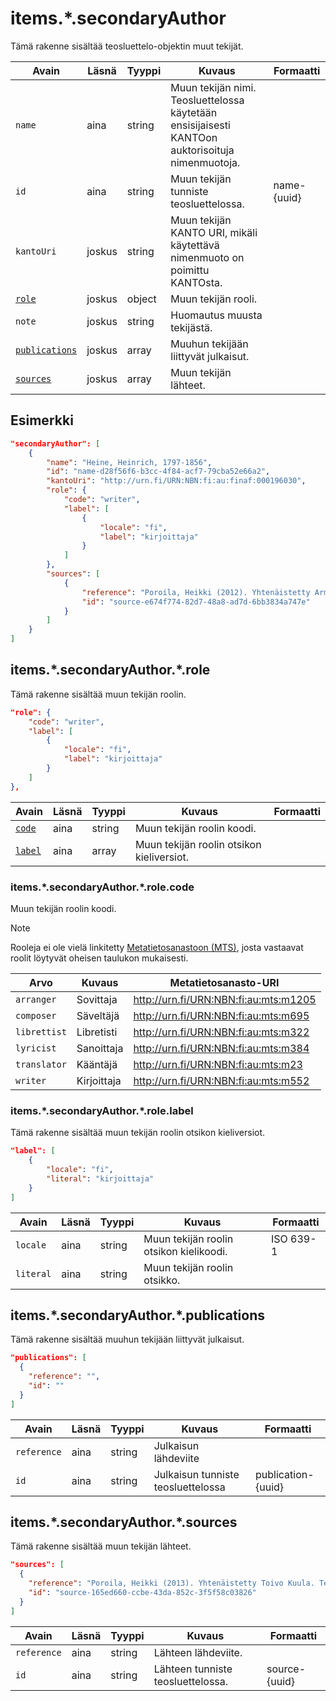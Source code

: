 # items.\*.secondaryAuthor

Tämä rakenne sisältää teosluettelo-objektin muut tekijät.

| Avain | Läsnä | Tyyppi | Kuvaus | Formaatti |
| --- | --- | --- | --- | --- |
| `name` | aina | string | Muun tekijän nimi. Teosluettelossa käytetään ensisijaisesti KANTOon auktorisoituja nimenmuotoja. | |
| `id` | aina | string | Muun tekijän tunniste teosluettelossa. | name-{uuid} |
| `kantoUri` | joskus | string | Muun tekijän KANTO URI, mikäli käytettävä nimenmuoto on poimittu KANTOsta. | |
| [`role`](#itemssecondaryauthorrole) | joskus | object | Muun tekijän rooli. | |
| `note` | joskus | string | Huomautus muusta tekijästä. | |
| [`publications`](#itemssecondaryauthorpublications) | joskus | array | Muuhun tekijään liittyvät julkaisut. | |
| [`sources`](#itemssecondaryauthorsources) | joskus | array | Muun tekijän lähteet. | |

## Esimerkki

```JSON
"secondaryAuthor": [
    {
        "name": "Heine, Heinrich, 1797-1856",
        "id": "name-d28f56f6-b3cc-4f84-acf7-79cba52e66a2",
        "kantoUri": "http://urn.fi/URN:NBN:fi:au:finaf:000196030",
        "role": {
            "code": "writer",
            "label": [
                {
                    "locale": "fi",
                    "label": "kirjoittaja"
                }
            ]
        },
        "sources": [
            {
                "reference": "Poroila, Heikki (2012). Yhtenäistetty Armas Järnefelt. Yhtenäistettyjen nimekkeiden ohjeluettelo. Helsinki, Suomen musiikkikirjastoyhdistys. Suomen musiikkikirjastoyhdistyksen julkaisusarja, 134. PDF. ISBN 978-952-5363-68-5. ",
                "id": "source-e674f774-82d7-48a8-ad7d-6bb3834a747e"
            }
        ]
    }
]
```


## items.\*.secondaryAuthor.\*.role

Tämä rakenne sisältää muun tekijän roolin.

```JSON
"role": {
    "code": "writer",
    "label": [
        {
            "locale": "fi",
            "label": "kirjoittaja"
        }
    ]
},
```

| Avain | Läsnä | Tyyppi | Kuvaus | Formaatti |
| --- | --- | --- | --- | --- |
| [`code`](#itemssecondaryauthorrolecode) | aina | string | Muun tekijän roolin koodi. |  |
| [`label`](#itemssecondaryauthorrolelabel) | aina | array | Muun tekijän roolin otsikon kieliversiot. | |


### items.\*.secondaryAuthor.\*.role.code

Muun tekijän roolin koodi.

> [!NOTE]
> Rooleja ei ole vielä linkitetty [Metatietosanastoon (MTS)](https://finto.fi/mts/fi/), josta vastaavat roolit löytyvät oheisen taulukon mukaisesti.

| Arvo | Kuvaus | Metatietosanasto-URI |
| --- | --- | --- |
| `arranger`| Sovittaja | http://urn.fi/URN:NBN:fi:au:mts:m1205 |
| `composer`| Säveltäjä  | http://urn.fi/URN:NBN:fi:au:mts:m695 |
| `librettist`| Libretisti | http://urn.fi/URN:NBN:fi:au:mts:m322 |
| `lyricist`| Sanoittaja | http://urn.fi/URN:NBN:fi:au:mts:m384 |
| `translator`| Kääntäjä | http://urn.fi/URN:NBN:fi:au:mts:m23 |
| `writer`| Kirjoittaja | http://urn.fi/URN:NBN:fi:au:mts:m552 |


### items.\*.secondaryAuthor.\*.role.label

Tämä rakenne sisältää muun tekijän roolin otsikon kieliversiot.

```JSON
"label": [
    {
        "locale": "fi",
        "literal": "kirjoittaja"
    }
]
```

| Avain | Läsnä | Tyyppi | Kuvaus | Formaatti |
| --- | --- | --- | --- | --- |
| `locale` | aina | string | Muun tekijän roolin otsikon kielikoodi. | ISO 639-1 |
| `literal` | aina | string | Muun tekijän roolin otsikko. | |

## items.\*.secondaryAuthor.\*.publications

Tämä rakenne sisältää muuhun tekijään liittyvät julkaisut.

```JSON
"publications": [
  {
    "reference": "",
    "id": ""
  }
]
```

| Avain | Läsnä | Tyyppi | Kuvaus | Formaatti |
| --- | --- | --- | --- | --- |
| `reference` | aina | string | Julkaisun lähdeviite | |
| `id` | aina | string | Julkaisun tunniste teosluettelossa | publication-{uuid} |

## items.\*.secondaryAuthor.\*.sources

Tämä rakenne sisältää muun tekijän lähteet.

```JSON
"sources": [
  {
    "reference": "Poroila, Heikki (2013). Yhtenäistetty Toivo Kuula. Teosten yhtenäistettyjen nimekkeiden ohjeluettelo. Helsinki, Suomen musiikkikirjastoyhdistys. Suomen musiikkikirjastoyhdistyksen julkaisusarja, 154. Toinen laitos, verkkoversio 1.0. ISBN 978-952-5363-53-1.",
    "id": "source-165ed660-ccbe-43da-852c-3f5f58c03826"
  }
]
```

| Avain | Läsnä | Tyyppi | Kuvaus | Formaatti |
| --- | --- | --- | --- | --- |
| `reference` | aina | string | Lähteen lähdeviite. | |
| `id` | aina | string | Lähteen tunniste teosluettelossa. | source-{uuid} |